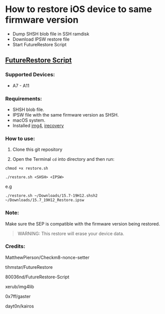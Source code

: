 # How to restore iOS device to same firmware version

- Dump SHSH blob file in SSH ramdisk
- Download IPSW restore file
- Start FutureRestore Script

## [FutureRestore Script](https://github.com/sen0rxol0/FutureRestore-Script)

### Supported Devices:
- A7 - A11
 
### Requirements:

- SHSH blob file.
- IPSW file with the same firmware version as SHSH.
- macOS system.
- Installed [img4](https://github.com/xerub/img4lib), [irecovery](https://github.com/libimobiledevice/libirecovery)

### How to use:

1. Clone this git repository

2. Open the Terminal `cd` into directory and then run:

```
chmod +x restore.sh 
```

```
./restore.sh <SHSH> <IPSW>
```
e.g
```
./restore.sh ~/Downloads/15.7-19H12.shsh2 ~/Downloads/15.7_19H12_Restore.ipsw
```

### Note:

Make sure the SEP is compatible with the firmware version being restored.

> WARNING: This restore will erase your device data.

### Credits:

MatthewPierson/Checkm8-nonce-setter

tihmstar/FutureRestore

80036nd/FutureRestore-Script

xerub/img4lib

0x7ff/gaster

dayt0n/kairos
